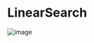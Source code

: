 # LinearSearch

![image](https://github.com/Brindasiva/LinearSearch/assets/124075213/a3f27eb1-e7dc-45e4-bdf0-fd1f7d854b70)
